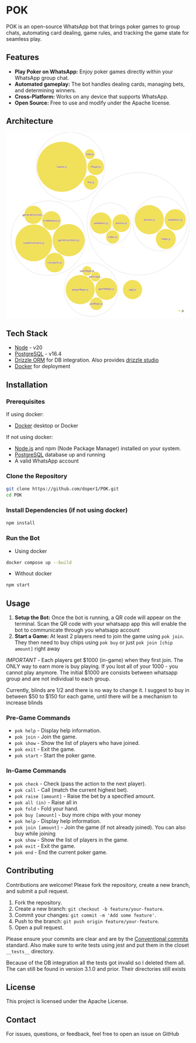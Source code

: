 # POK

POK is an open-source WhatsApp bot that brings poker games to group chats, automating card dealing, game rules, and tracking the game state for seamless play.

## Features

- **Play Poker on WhatsApp:** Enjoy poker games directly within your WhatsApp group chat.
- **Automated gameplay:** The bot handles dealing cards, managing bets, and determining winners.
- **Cross-Platform:** Works on any device that supports WhatsApp.
- **Open Source:** Free to use and modify under the Apache license.

## Architecture

![Visualization of the codebase](./docs/diagram.svg)

## Tech Stack

- [Node](https://nodejs.org/) - v20
- [PostgreSQL](https://www.postgresql.org/) - v16.4
- [Drizzle ORM](https://orm.drizzle.team/) for DB integration. Also provides [drizzle studio](https://orm.drizzle.team/drizzle-studio/overview)
- [Docker](https://www.docker.com/) for deployment

## Installation

### Prerequisites

If using docker:

- [Docker](https://www.docker.com/) desktop or Docker

If not using docker:

- [Node.js](https://nodejs.org/) and npm (Node Package Manager) installed on your system.
- [PostgreSQL](https://www.postgresql.org/) database up and running
- A valid WhatsApp account

### Clone the Repository

```bash
git clone https://github.com/doper1/POK.git
cd POK
```

### Install Dependencies (if not using docker)

```bash
npm install
```

### Run the Bot

- Using docker

```bash
docker compose up --build
```

- Without docker

```bash
npm start
```

## Usage

1. **Setup the Bot:** Once the bot is running, a QR code will appear on the terminal. Scan the QR code with your whatsapp app this will enable the bot to communicate through you whatsapp account
2. **Start a Game:** At least 2 players need to join the game using `pok join`. They then need to buy chips using `pok buy` or just `pok join [chip amount]` right away

_IMPORTANT_ - Each players get $1000 (in-game) when they first join. The ONLY way to earn more is buy playing. If you lost all of your 1000 - you cannot play anymore. The initial $1000 are consists between whatsapp group and are not individual to each group.

Currently, blinds are 1/2 and there is no way to change it. I suggest to buy in between $50 to $150 for each game, until there will be a mechanism to increase blinds

### Pre-Game Commands

- `pok help` - Display help information.
- `pok join` - Join the game.
- `pok show` - Show the list of players who have joined.
- `pok exit` - Exit the game.
- `pok start` - Start the poker game.

### In-Game Commands

- `pok check` - Check (pass the action to the next player).
- `pok call` - Call (match the current highest bet).
- `pok raise [amount]` - Raise the bet by a specified amount.
- `pok all (in)` - Raise all in
- `pok fold` - Fold your hand.
- `pok buy [amount]` - buy more chips with your money
- `pok help` - Display help information.
- `pok join [amount]` - Join the game (if not already joined). You can also buy while joining
- `pok show` - Show the list of players in the game.
- `pok exit` - Exit the game.
- `pok end` - End the current poker game.

## Contributing

Contributions are welcome! Please fork the repository, create a new branch, and submit a pull request.

1. Fork the repository.
2. Create a new branch: `git checkout -b feature/your-feature`.
3. Commit your changes: `git commit -m 'Add some feature'`.
4. Push to the branch: `git push origin feature/your-feature`.
5. Open a pull request.

Please ensure your commits are clear and are by the [Conventional commits](https://www.conventionalcommits.org/en/v1.0.0/) standard. Also make sure to write tests using jest and put them in the closet `__tests__` directory.

Because of the DB integration all the tests got invalid so I deleted them all. The can still be found in version 3.1.0 and prior. Their directories still exists

## License

This project is licensed under the Apache License.

## Contact

For issues, questions, or feedback, feel free to open an issue on GitHub
